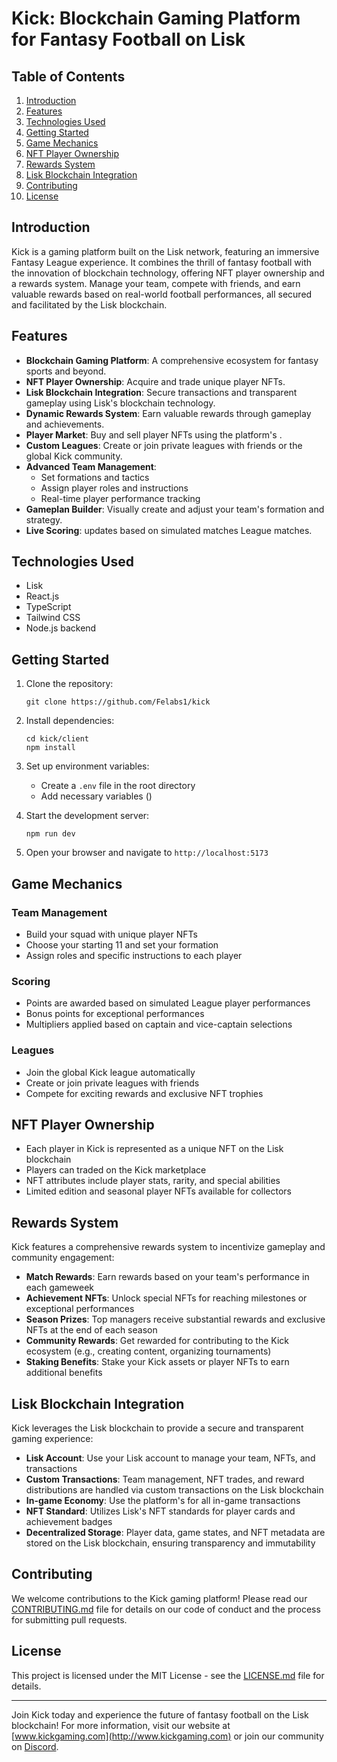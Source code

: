 # Kick: Blockchain Gaming Platform for Fantasy Football on Lisk


## Table of Contents
1. [Introduction](#introduction)
2. [Features](#features)
3. [Technologies Used](#technologies-used)
4. [Getting Started](#getting-started)
5. [Game Mechanics](#game-mechanics)
6. [NFT Player Ownership](#nft-player-ownership)
7. [Rewards System](#rewards-system)
8. [Lisk Blockchain Integration](#lisk-blockchain-integration)
9. [Contributing](#contributing)
10. [License](#license)

## Introduction

Kick is a gaming platform built on the Lisk network, featuring an immersive Fantasy  League experience. It combines the thrill of fantasy football with the innovation of blockchain technology, offering NFT player ownership and a rewards system. Manage your team, compete with friends, and earn valuable rewards based on real-world football performances, all secured and facilitated by the Lisk blockchain.

## Features

- **Blockchain Gaming Platform**: A comprehensive ecosystem for fantasy sports and beyond.
- **NFT Player Ownership**: Acquire and trade unique player NFTs.
- **Lisk Blockchain Integration**: Secure transactions and transparent gameplay using Lisk's blockchain technology.
- **Dynamic Rewards System**: Earn valuable rewards through gameplay and achievements.
- **Player Market**: Buy and sell player NFTs using the platform's .
- **Custom Leagues**: Create or join private leagues with friends or the global Kick community.
- **Advanced Team Management**: 
  - Set formations and tactics
  - Assign player roles and instructions
  - Real-time player performance tracking
- **Gameplan Builder**: Visually create and adjust your team's formation and strategy.
- **Live Scoring**:  updates based on simulated matches League matches.

## Technologies Used

- Lisk 
- React.js
- TypeScript
- Tailwind CSS
- Node.js backend

## Getting Started

1. Clone the repository:
   ```
   git clone https://github.com/Felabs1/kick
   ```

2. Install dependencies:
   ```
   cd kick/client
   npm install
   ```

3. Set up environment variables:
   - Create a `.env` file in the root directory
   - Add necessary variables ()

4. Start the development server:
   ```
   npm run dev
   ```

5. Open your browser and navigate to `http://localhost:5173`

## Game Mechanics

### Team Management
- Build your squad with unique player NFTs
- Choose your starting 11 and set your formation
- Assign roles and specific instructions to each player

### Scoring
- Points are awarded based on simulated  League player performances
- Bonus points for exceptional performances
- Multipliers applied based on captain and vice-captain selections

### Leagues
- Join the global Kick league automatically
- Create or join private leagues with friends
- Compete for exciting rewards and exclusive NFT trophies

## NFT Player Ownership

- Each player in Kick is represented as a unique NFT on the Lisk blockchain
- Players can traded on the Kick marketplace
- NFT attributes include player stats, rarity, and special abilities
- Limited edition and seasonal player NFTs available for collectors

## Rewards System

Kick features a comprehensive rewards system to incentivize gameplay and community engagement:

- **Match Rewards**: Earn rewards based on your team's performance in each gameweek
- **Achievement NFTs**: Unlock special NFTs for reaching milestones or exceptional performances
- **Season Prizes**: Top managers receive substantial rewards and exclusive NFTs at the end of each season
- **Community Rewards**: Get rewarded for contributing to the Kick ecosystem (e.g., creating content, organizing tournaments)
- **Staking Benefits**: Stake your Kick assets or player NFTs to earn additional benefits

## Lisk Blockchain Integration

Kick leverages the Lisk blockchain to provide a secure and transparent gaming experience:

- **Lisk Account**: Use your Lisk account to manage your team, NFTs, and transactions
- **Custom Transactions**: Team management, NFT trades, and reward distributions are handled via custom transactions on the Lisk blockchain
- **In-game Economy**: Use the platform's for all in-game transactions
- **NFT Standard**: Utilizes Lisk's NFT standards for player cards and achievement badges
- **Decentralized Storage**: Player data, game states, and NFT metadata are stored on the Lisk blockchain, ensuring transparency and immutability

## Contributing

We welcome contributions to the Kick gaming platform! Please read our [CONTRIBUTING.md](CONTRIBUTING.md) file for details on our code of conduct and the process for submitting pull requests.

## License

This project is licensed under the MIT License - see the [LICENSE.md](LICENSE.md) file for details.

---

Join Kick today and experience the future of fantasy football on the Lisk blockchain! For more information, visit our website at [www.kickgaming.com](http://www.kickgaming.com) or join our community on [Discord](https://discord.gg/kickgaming).
